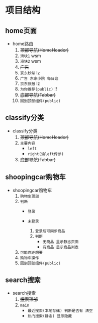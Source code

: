 # 项目结构

## home页面

* home路由
    1. ~~顶部导航(HomeHeader)~~
    2. `滑块1`   wsm
    3. `滑块2`    wsm
    4. ~~广告~~
    5. `京东秒杀`  lz
    6. `广告 东家小院 每日逛`
    7. `京东快报`   lz
    8. `为你推荐(public)`   !!
    9. ~~底部导航(Tabbar)~~
    10. `回到顶部组件(public)`

## classify分类

* classify分类
    1. ~~顶部导航(HomeHeader)~~
    2. `主要内容`
        * `left`
        * `right(油left传参)`
    3. ~~底部导航(Tabbar)~~

## shoopingcar购物车

* shoopingcar购物车
    1. `购物车顶部`
    2. `判断`
        * `登录`

        * `未登录`
            1. `登录后可同步商品`
            2. `判断`
                * `无商品 显示静态页面`
                * `有商品 显示商品列表`
    3. `可能你还想要`
    4. `购物车操作`
    5. `回到顶部组件(public)`

## search搜索

* search搜索
    1. ~~搜索顶部~~
    2. `main`
        * `最近搜索(本地存储) 判断是否有 清空`
        * `热门搜索(静态) 显示隐藏`